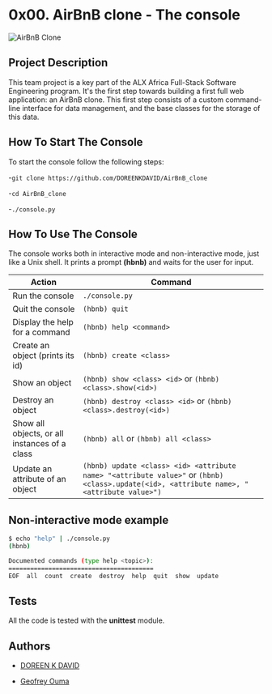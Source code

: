 # 0x00. AirBnB clone - The console

![AirBnB Clone](https://github.com/DOREENKDAVID/AirBnB_clone/assets/123072803/13bec8dd-2bc9-4112-8ce5-a01ee0bf20c9)


## Project Description

This team project is a key part of the ALX Africa Full-Stack Software Engineering program. It's the first step towards building a first full web application: an AirBnB clone. This first step consists of a custom command-line interface for data management, and the base classes for the storage of this data.

## How To Start The Console

To start the console follow the following steps:

-```git clone https://github.com/DOREENKDAVID/AirBnB_clone```

-```cd AirBnB_clone```

-```./console.py```

## How To Use The Console

The console works both in interactive mode and non-interactive mode, just like a Unix shell. It prints a prompt **(hbnb)** and waits for the user for input.

Action | Command
------- | -------
Run the console | ```./console.py```
Quit the console | ```(hbnb) quit```
Display the help for a command | ```(hbnb) help <command>```
Create an object (prints its id)| ```(hbnb) create <class>```
Show an object | ```(hbnb) show <class> <id>``` or ```(hbnb) <class>.show(<id>)```
Destroy an object | ```(hbnb) destroy <class> <id>``` or ```(hbnb) <class>.destroy(<id>)```
Show all objects, or all instances of a class | ```(hbnb) all``` or ```(hbnb) all <class>```
Update an attribute of an object | ```(hbnb) update <class> <id> <attribute name> "<attribute value>"``` or ```(hbnb) <class>.update(<id>, <attribute name>, "<attribute value>")```

## Non-interactive mode example

```bash
$ echo "help" | ./console.py
(hbnb)

Documented commands (type help <topic>):
========================================
EOF  all  count  create  destroy  help  quit  show  update
```

## Tests

All the code is tested with the **unittest** module.

## Authors 

- [DOREEN K DAVID](https://github.com/DOREENKDAVID)

- [Geofrey Ouma](https://github.com/i18nfoo)
